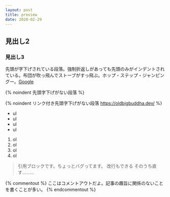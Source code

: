 ```yaml
---
layout: post
title: preview
date: 2020-02-29
---
```


## 見出し2

### 見出し3

先頭が字下げされている段落。強制折返しがあっても先頭のみがインデントされている。布団が吹っ飛んでストーブがすっ飛ぶ。ホップ・ステップ・ジャンピングー。[Google](https://www.google.com/)

{% noindent 先頭字下げがない段落 %}

{% noindent リンク付き先頭字下げがない段落 https://oldbigbuddha.dev/ %}

- ul
- ul
- ul
- ul

1. ol
2. ol
3. ol
4. ol

> 引用ブロックです。ちょっとバグってます。
> 改行もできる
> そのうち直す………

{% commentout %}
ここはコメントアウトだよ。記事の趣旨に関係のないことを書くことが多い。
{% endcommentout %}

